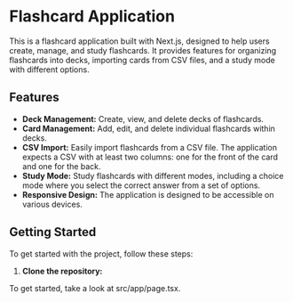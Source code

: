 # Flashcard Application

This is a flashcard application built with Next.js, designed to help users create, manage, and study flashcards. It provides features for organizing flashcards into decks, importing cards from CSV files, and a study mode with different options.

## Features

- **Deck Management:** Create, view, and delete decks of flashcards.
- **Card Management:** Add, edit, and delete individual flashcards within decks.
- **CSV Import:** Easily import flashcards from a CSV file. The application expects a CSV with at least two columns: one for the front of the card and one for the back.
- **Study Mode:** Study flashcards with different modes, including a choice mode where you select the correct answer from a set of options.
- **Responsive Design:** The application is designed to be accessible on various devices.

## Getting Started

To get started with the project, follow these steps:

1.  **Clone the repository:**


To get started, take a look at src/app/page.tsx.
